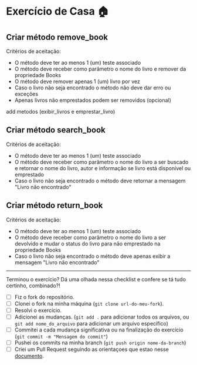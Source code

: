 # Exercício de Casa 🏠 

## Criar método remove_book 
Critérios de aceitação:
- O método deve ter ao menos 1 (um) teste associado
- O método deve receber como parâmetro o nome do livro e remover da propriedade Books
- O método deve remover apenas 1 (um) livro por vez
- Caso o livro não seja encontrado o método não deve dar erro ou exceções
- Apenas livros não emprestados podem ser removidos (opcional)


add metodos (exibir_livros e emprestar_livro)


## Criar método search_book 
Critérios de aceitação:
- O método deve ter ao menos 1 (um) teste associado
- O método deve receber como parâmetro o nome do livro a ser buscado e retornar o nome do livro, autor e informação se livro está disponível ou emprestado
- Caso o livro não seja encontrado o método deve retornar a mensagem "Livro não encontrado"

## Criar método return_book 
Critérios de aceitação:
- O método deve ter ao menos 1 (um) teste associado
- O método deve receber como parâmetro o nome do livro a ser devolvido e mudar o status do livro para não emprestado na propriedade Books
- Caso o livro não seja encontrado o método deve apenas exibir a mensagem "Livro não encontrado"

---

Terminou o exercício? Dá uma olhada nessa checklist e confere se tá tudo certinho, combinado?!

- [ ] Fiz o fork do repositório.
- [ ] Clonei o fork na minha máquina (`git clone url-do-meu-fork`).
- [ ] Resolvi o exercício.
- [ ] Adicionei as mudanças. (`git add .` para adicionar todos os arquivos, ou `git add nome_do_arquivo` para adicionar um arquivo específico)
- [ ] Commitei a cada mudança significativa ou na finalização do exercício (`git commit -m "Mensagem do commit"`)
- [ ] Pushei os commits na minha branch (`git push origin nome-da-branch`)
- [ ] Criei um Pull Request seguindo as orientaçoes que estao nesse [documento](https://github.com/reprograma/on26-python-s08-projeto-guiado-II/blob/main/exercicios/para-casa/instrucoes-pull-request.md).
